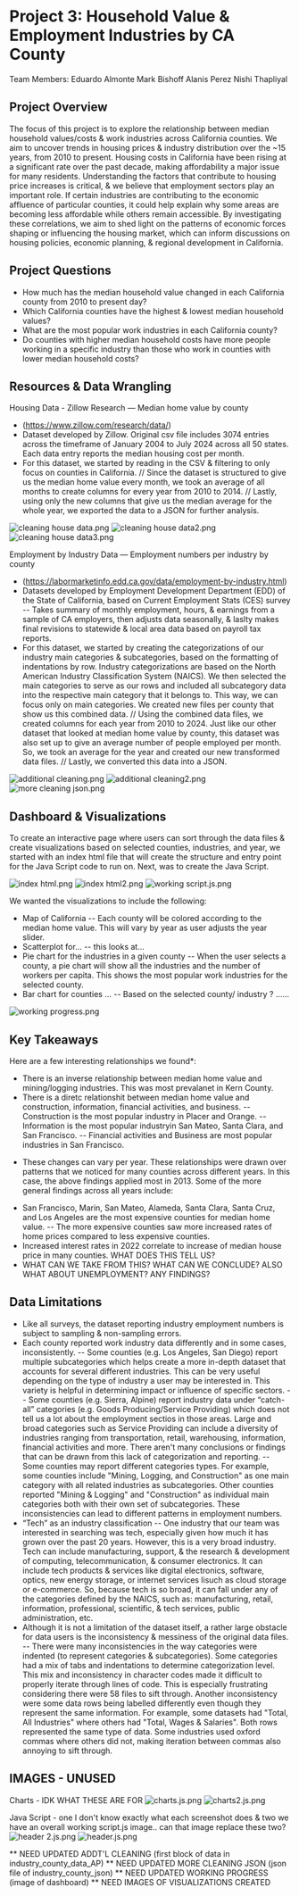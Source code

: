 # Project 3: Household Value & Employment Industries by CA County

Team Members:
Eduardo Almonte
Mark Bishoff
Alanis Perez
Nishi Thapliyal

Project Overview
---------------------
The focus of this project is to explore the relationship between median household values/costs & work industries across California counties. We aim to uncover trends in housing prices & industry distribution over the ~15 years, from 2010 to present. Housing costs in California have been rising at a significant rate over the past decade, making affordability a major issue for many residents. Understanding the factors that contribute to housing price increases is critical, & we believe that employment sectors play an important role. If certain industries are contributing to the economic affluence of particular counties, it could help explain why some areas are becoming less affordable while others remain accessible. By investigating these correlations, we aim to shed light on the patterns of economic forces shaping or influencing the housing market, which can inform discussions on housing policies, economic planning, & regional development in California.

Project Questions
---------------------
- How much has the median household value changed in each California county from 2010 to present day?
- Which California counties have the highest & lowest median household values?
- What are the most popular work industries in each California county?
- Do counties with higher median household costs have more people working in a specific industry than those who work in counties with lower median household costs? 

Resources & Data Wrangling
---------------------
Housing Data - Zillow Research — Median home value by county
- (https://www.zillow.com/research/data/)
- Dataset developed by Zillow. Original csv file includes 3074 entries across the timeframe of January 2004 to July 2024 across all 50 states. Each data entry reports the median housing cost per month.
- For this dataset, we started by reading in the CSV & filtering to only focus on counties in California. // Since the dataset is structured to give us the median home value every month, we took an average of all months to create columns for every year from 2010 to 2014. // Lastly, using only the new columns that give us the median average for the whole year, we exported the data to a JSON for further analysis.

![cleaning house data.png](https://github.com/alanisrperez/housing-cost-project/blob/Eddie/Eddie/Images/cleaning%20house%20data.png)
![cleaning house data2.png](https://github.com/alanisrperez/housing-cost-project/blob/Eddie/Eddie/Images/cleaning%20house%20data2.png)
![cleaning house data3.png](https://github.com/alanisrperez/housing-cost-project/blob/Eddie/Eddie/Images/cleaning%20house%20data3.png)


Employment by Industry Data — Employment numbers per industry by county
- (https://labormarketinfo.edd.ca.gov/data/employment-by-industry.html)
- Datasets developed by Employment Development Department (EDD) of the State of California, based on Current Employment Stats (CES) survey
-- Takes summary of monthly employment, hours, & earnings from a sample of CA employers, then adjusts data seasonally, & laslty makes final revisions to statewide & local area data based on payroll tax reports.
- For this dataset, we started by creating the categorizations of our industry main categories & subcategories, based on the formatting of indentations by row. Industry categorizations are based on the North American Industry Classification System (NAICS). We then selected the main categories to serve as our rows and included all subcategory data into the respective main category that it belongs to. This way, we can focus only on main categories. We created new files per county that show us this combined data. // Using the combined data files, we created columns for each year from 2010 to 2024. Just like our other dataset that looked at median home value by county, this dataset was also set up to give an average number of people employed per month. So, we took an average for the year and created our new transformed data files. // Lastly, we converted this data into a JSON. 

![additional cleaning.png](https://github.com/alanisrperez/housing-cost-project/blob/Eddie/Eddie/Images/additional%20cleaning.png)
![additional cleaning2.png](https://github.com/alanisrperez/housing-cost-project/blob/Eddie/Eddie/Images/additional%20cleaning2.png)
![more cleaning json.png](https://github.com/alanisrperez/housing-cost-project/blob/Eddie/Eddie/Images/more%20cleaning%20json.png)


Dashboard & Visualizations
---------------------
To create an interactive page where users can sort through the data files & create visualizations based on selected counties, industries, and year, we started with an index html file that will create the structure and entry point for the Java Script code to run on. Next, was to create the Java Script.

![index html.png](https://github.com/alanisrperez/housing-cost-project/blob/Eddie/Eddie/Images/index%20html.png)
![index html2.png](https://github.com/alanisrperez/housing-cost-project/blob/Eddie/Eddie/Images/index%20html2.png)
![working script.js.png](https://github.com/alanisrperez/housing-cost-project/blob/Eddie/Eddie/Images/working%20script.js.png)

We wanted the visualizations to include the following:
- Map of California
-- Each county will be colored according to the median home value. This will vary by year as user adjusts the year slider.
- Scatterplot for... 
-- this looks at...
- Pie chart for the industries in a given county
-- When the user selects a county, a pie chart will show all the industries and the number of workers per capita. This shows the most popular work industries for the selected county.
- Bar chart for counties ...
-- Based on the selected county/ industry ? ......

![working progress.png](https://github.com/alanisrperez/housing-cost-project/blob/Eddie/Eddie/Images/working%20progress.png)


Key Takeaways
---------------------
Here are a few interesting relationships we found*:
- There is an inverse relationship between median home value and mining/logging industries. This was most prevalanet in Kern County.
- There is a diretc relationshit between median home value and construction, information, financial activities, and business.
-- Construction is the most popular industry in Placer and Orange.
-- Information is the most popular industryin San Mateo, Santa Clara, and San Francisco.
-- Financial activities and Business are most popular industries in San Francisco.
* These changes can vary per year. These relationships were drawn over patterns that we noticed for many counties across different years. In this case, the above findings applied most in 2013.
Some of the more general findings across all years include:
- San Francisco, Marin, San Mateo, Alameda, Santa Clara, Santa Cruz, and Los Angeles are the most expensive counties for median home value.
-- The more expensive counties saw more increased rates of home prices compared to less expensive counties.
- Increased interest rates in 2022 correlate to increase of median house price in many counties.
WHAT DOES THIS TELL US?
- WHAT CAN WE TAKE FROM THIS? WHAT CAN WE CONCLUDE?
ALSO WHAT ABOUT UNEMPLOYMENT? ANY FINDINGS?

Data Limitations
---------------------
- Like all surveys, the dataset reporting industry employment numbers is subject to sampling & non-sampling errors.
- Each county reported work industry data differently and in some cases, inconsistently.
-- Some counties (e.g. Los Angeles, San Diego) report multiple subcategories which helps create a more in-depth dataset that accounts for several different industries. This can be very useful depending on the type of industry a user may be interested in. This variety is helpful in determining impact or influence of specific sectors.
-- Some counties (e.g. Sierra, Alpine) report industry data under “catch-all” categories (e.g. Goods Producing/Service Providing) which does not tell us a lot about the employment sectios in those areas. Large and broad categories such as Service Providing can include a diversity of industries ranging from transportation, retail, warehousing, information, financial activities and more. There aren't many conclusions or findings that can be drawn from this lack of categorization and reporting.
-- Some counties may report different categories types. For example, some counties include "Mining, Logging, and Construction" as one main category with all related industries as subcategories. Other counties reported "Mining & Logging" and "Construction" as individual main categories both with their own set of subcategories. These inconsistencies can lead to different patterns in employment numbers.
- “Tech” as an industry classification
-- One industry that our team was interested in searching was tech, especially given how much it has grown over the past 20 years. However, this is a very broad industry. Tech can include manufacturing, support, & the research & development of computing, telecommunication, & consumer electronics. It can include tech products & services like digital electronics, software, optics, new energy storage, or internet services lisuch as cloud storage or e-commerce. So, because tech is so broad, it can fall under any of the categories defined by the NAICS, such as: manufacturing, retail, information, professional, scientific, & tech services, public administration, etc.
- Although it is not a limitation of the dataset itself, a rather large obstacle for data users is the inconsistency & messiness of the original data files.
-- There were many inconsistencies in the way categories were indented (to represent categories & subcategories). Some categories had a mix of tabs and indentations to determine categorization level. This mix and inconsistency in character codes made it difficult to properly iterate through lines of code. This is especially frustrating considering there were 58 files to sift through. Another inconsistency were some data rows being labelled differently even though they represent the same information. For example, some datasets had "Total, All Industries" where others had "Total, Wages & Salaries". Both rows represented the same type of data. Some industries used oxford commas where others did not, making iteration between commas also annoying to sift through.


IMAGES - UNUSED
---------------------
Charts - IDK WHAT THESE ARE FOR 
![charts.js.png](https://github.com/alanisrperez/housing-cost-project/blob/Eddie/Eddie/Images/charts.js.png)
![charts2.js.png](https://github.com/alanisrperez/housing-cost-project/blob/Eddie/Eddie/Images/charts2.js.png)

Java Script - one I don't know exactly what each screenshot does & two we have an overall working script.js image.. can that image replace these two?
![header 2.js.png](https://github.com/alanisrperez/housing-cost-project/blob/Eddie/Eddie/Images/header%202.js.png)
![header.js.png](https://github.com/alanisrperez/housing-cost-project/blob/Eddie/Eddie/Images/header.js.png)

** NEED UPDATED ADDT'L CLEANING (first block of data in industry_county_data_AP)
** NEED UPDATED MORE CLEANING JSON (json file of industry_county_json)
** NEED UPDATED WORKING PROGRESS (image of dashboard)
** NEED IMAGES OF VISUALIZATIONS CREATED